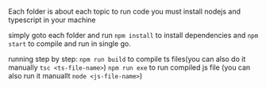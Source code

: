 Each folder is about each topic
to run code you must install nodejs and typescript in your machine

simply goto each folder and run `npm install` to install dependencies and `npm start` to compile and run in single go.

running step by step:
`npm run build` to compile ts files(you can also do it manually `tsc <ts-file-name>`)
`npm run exe` to run compiled js file (you can also run it manuallt `node <js-file-name>`)

